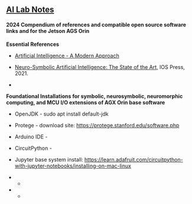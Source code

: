 ## <u>AI Lab Notes</u>

#### **2024 Compendium of references and compatible open source software links and  for the Jetson AGS Orin**

**Essential References**
- [Artificial Intelligence - A Modern Approach](http://aima.cs.berkeley.edu/index.html)

- [Neuro-Symbolic Artificial Intelligence: The State of the Art,](https://ebooks.iospress.nl/ISBN/978-1-64368-245-7) IOS Press, 2021.

- 

 
**Foundational Installations for symbolic, neurosymbolic, neuromorphic computing, and MCU I/O extensions of AGX Orin base software**

 - OpenJDK -  sudo apt install default-jdk 

 - Protege - download site: https://protege.stanford.edu/software.php

 - Arduino IDE -

 - CircuitPython -

 - Jupyter base system install: https://learn.adafruit.com/circuitpython-with-jupyter-notebooks/installing-on-mac-linux

 - -

 - -
